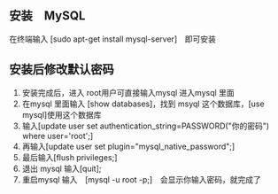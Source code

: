 ## 安装　MySQL 
在终端输入 [sudo apt-get install mysql-server]　即可安装
## 安装后修改默认密码
1. 安装完成后，进入 root用户可直接输入mysql 进入mysql 里面
2. 在mysql 里面输入 [show databases]，找到 msyql 这个数据库，[use mysql]使用这个数据库
3. 输入[update user set authentication_string=PASSWORD("你的密码") where user='root';] 
4. 再输入[update user set plugin="mysql_native_password";]
5. 最后输入[flush privileges;]
6. 退出 mysql 输入[quit];
7. 重启mysql 输入　[mysql -u root -p;]　会显示你输入密码，就完成了
